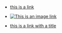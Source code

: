 - [this is a link](https://bing.com)
- [![This is an image link](https://bing.com/favicon.ico)](https://bing.com)

- [this is a link with a title](https://bing.com "hello world")
